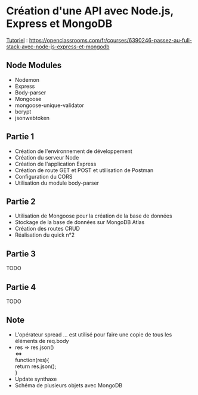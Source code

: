 # Création d'une API avec Node.js, Express et MongoDB

[Tutoriel](https://openclassrooms.com/fr/courses/6390246-passez-au-full-stack-avec-node-js-express-et-mongodb) : https://openclassrooms.com/fr/courses/6390246-passez-au-full-stack-avec-node-js-express-et-mongodb

## Node Modules

- Nodemon
- Express
- Body-parser
- Mongoose
- mongoose-unique-validator
- bcrypt
- jsonwebtoken


## Partie 1

- Création de l'environnement de développement
- Création du serveur Node
- Création de l'application Express
- Création de route GET et POST et utilisation de Postman
- Configuration du CORS
- Utilisation du module body-parser

## Partie 2

- Utilisation de Mongoose pour la création de la base de données
- Stockage de la base de données sur MongoDB Atlas
- Création des routes CRUD
- Réalisation du quick n°2

## Partie 3

TODO

## Partie 4

TODO

## Note

- L'opérateur spread ... est utilisé pour faire une copie de tous les éléments de req.body
- res => res.json()  
      <=>  
function(res){  
    return res.json();  
}  
- Update synthaxe
- Schéma de plusieurs objets avec MongoDB
